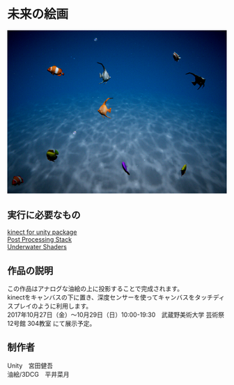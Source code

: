# 未来の絵画
![キャプチャ](https://github.com/purinxxx/kinect_test/blob/master/%E3%82%AD%E3%83%A3%E3%83%97%E3%83%81%E3%83%A3.PNG)  


## 実行に必要なもの
[kinect for unity package](https://developer.microsoft.com/ja-jp/windows/kinect/tools)  
[Post Processing Stack](https://www.assetstore.unity3d.com/jp/#!/content/83912)  
[Underwater Shaders](https://www.assetstore.unity3d.com/jp/#!/content/64108)  


## 作品の説明
この作品はアナログな油絵の上に投影することで完成されます。  
kinectをキャンバスの下に置き、深度センサーを使ってキャンバスをタッチディスプレイのように利用します。  
2017年10月27日（金）～10月29日（日）10:00-19:30　武蔵野美術大学 芸術祭 12号館 304教室 にて展示予定。  


## 制作者
Unity　宮田健吾  
油絵/3DCG　平井菜月  
